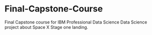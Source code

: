 # Final-Capstone-Course
Final Capstone course for IBM Professional Data Science
Data Science project about Space X Stage one landing.
